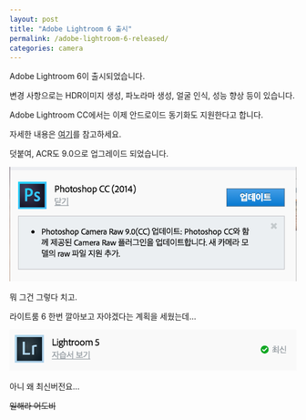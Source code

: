 ```yaml
---
layout: post
title: "Adobe Lightroom 6 출시"
permalink: /adobe-lightroom-6-released/
categories: camera
---
```

Adobe Lightroom 6이 출시되었습니다.

변경 사항으로는 HDR이미지 생성, 파노라마 생성, 얼굴 인식, 성능 향상 등이 있습니다.

Adobe Lightroom CC에서는 이제 안드로이드 동기화도 지원한다고 합니다.

자세한 내용은 [여기](http://www.adobe.com/kr/products/photoshop-lightroom/features.html)를 참고하세요.

덧붙여, ACR도 9.0으로 업그레이드 되었습니다.

<img src="/images/E1g3V-eW0g.png" alt="niceb5y blog" class="w-full">

뭐 그건 그렇다 치고.

라이트룸 6 한번 깔아보고 자야겠다는 계획을 세웠는데...

<img src="/images/Nk3EWgbCg.png" alt="niceb5y blog" class="w-full">

아니 왜 최신버전요...

<del>일해라 어도비</del>

